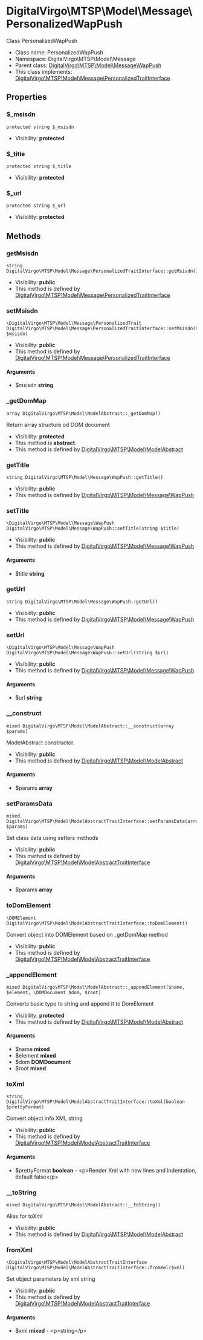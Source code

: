 DigitalVirgo\MTSP\Model\Message\PersonalizedWapPush
===============

Class PersonalizedWapPush




* Class name: PersonalizedWapPush
* Namespace: DigitalVirgo\MTSP\Model\Message
* Parent class: [DigitalVirgo\MTSP\Model\Message\WapPush](DigitalVirgo-MTSP-Model-Message-WapPush.md)
* This class implements: [DigitalVirgo\MTSP\Model\Message\PersonalizedTraitInterface](DigitalVirgo-MTSP-Model-Message-PersonalizedTraitInterface.md)




Properties
----------


### $_msisdn

    protected string $_msisdn





* Visibility: **protected**


### $_title

    protected string $_title





* Visibility: **protected**


### $_url

    protected string $_url





* Visibility: **protected**


Methods
-------


### getMsisdn

    string DigitalVirgo\MTSP\Model\Message\PersonalizedTraitInterface::getMsisdn()





* Visibility: **public**
* This method is defined by [DigitalVirgo\MTSP\Model\Message\PersonalizedTraitInterface](DigitalVirgo-MTSP-Model-Message-PersonalizedTraitInterface.md)




### setMsisdn

    \DigitalVirgo\MTSP\Model\Message\PersonalizedTrait DigitalVirgo\MTSP\Model\Message\PersonalizedTraitInterface::setMsisdn(string $msisdn)





* Visibility: **public**
* This method is defined by [DigitalVirgo\MTSP\Model\Message\PersonalizedTraitInterface](DigitalVirgo-MTSP-Model-Message-PersonalizedTraitInterface.md)


#### Arguments
* $msisdn **string**



### _getDomMap

    array DigitalVirgo\MTSP\Model\ModelAbstract::_getDomMap()

Return array structure od DOM document



* Visibility: **protected**
* This method is **abstract**.
* This method is defined by [DigitalVirgo\MTSP\Model\ModelAbstract](DigitalVirgo-MTSP-Model-ModelAbstract.md)




### getTitle

    string DigitalVirgo\MTSP\Model\Message\WapPush::getTitle()





* Visibility: **public**
* This method is defined by [DigitalVirgo\MTSP\Model\Message\WapPush](DigitalVirgo-MTSP-Model-Message-WapPush.md)




### setTitle

    \DigitalVirgo\MTSP\Model\Message\WapPush DigitalVirgo\MTSP\Model\Message\WapPush::setTitle(string $title)





* Visibility: **public**
* This method is defined by [DigitalVirgo\MTSP\Model\Message\WapPush](DigitalVirgo-MTSP-Model-Message-WapPush.md)


#### Arguments
* $title **string**



### getUrl

    string DigitalVirgo\MTSP\Model\Message\WapPush::getUrl()





* Visibility: **public**
* This method is defined by [DigitalVirgo\MTSP\Model\Message\WapPush](DigitalVirgo-MTSP-Model-Message-WapPush.md)




### setUrl

    \DigitalVirgo\MTSP\Model\Message\WapPush DigitalVirgo\MTSP\Model\Message\WapPush::setUrl(string $url)





* Visibility: **public**
* This method is defined by [DigitalVirgo\MTSP\Model\Message\WapPush](DigitalVirgo-MTSP-Model-Message-WapPush.md)


#### Arguments
* $url **string**



### __construct

    mixed DigitalVirgo\MTSP\Model\ModelAbstract::__construct(array $params)

ModelAbstract constructor.



* Visibility: **public**
* This method is defined by [DigitalVirgo\MTSP\Model\ModelAbstract](DigitalVirgo-MTSP-Model-ModelAbstract.md)


#### Arguments
* $params **array**



### setParamsData

    mixed DigitalVirgo\MTSP\Model\ModelAbstractTraitInterface::setParamsData(array $params)

Set class data using setters methods



* Visibility: **public**
* This method is defined by [DigitalVirgo\MTSP\Model\ModelAbstractTraitInterface](DigitalVirgo-MTSP-Model-ModelAbstractTraitInterface.md)


#### Arguments
* $params **array**



### toDomElement

    \DOMElement DigitalVirgo\MTSP\Model\ModelAbstractTraitInterface::toDomElement()

Convert object into DOMElement based on _getDomMap method



* Visibility: **public**
* This method is defined by [DigitalVirgo\MTSP\Model\ModelAbstractTraitInterface](DigitalVirgo-MTSP-Model-ModelAbstractTraitInterface.md)




### _appendElement

    mixed DigitalVirgo\MTSP\Model\ModelAbstract::_appendElement($name, $element, \DOMDocument $dom, $root)

Converts basic type to string and append it to DomElement



* Visibility: **protected**
* This method is defined by [DigitalVirgo\MTSP\Model\ModelAbstract](DigitalVirgo-MTSP-Model-ModelAbstract.md)


#### Arguments
* $name **mixed**
* $element **mixed**
* $dom **DOMDocument**
* $root **mixed**



### toXml

    string DigitalVirgo\MTSP\Model\ModelAbstractTraitInterface::toXml(boolean $prettyFormat)

Convert object info XML string



* Visibility: **public**
* This method is defined by [DigitalVirgo\MTSP\Model\ModelAbstractTraitInterface](DigitalVirgo-MTSP-Model-ModelAbstractTraitInterface.md)


#### Arguments
* $prettyFormat **boolean** - &lt;p&gt;Render Xml with new lines and indentation, default false&lt;/p&gt;



### __toString

    mixed DigitalVirgo\MTSP\Model\ModelAbstract::__toString()

Alias for toXml



* Visibility: **public**
* This method is defined by [DigitalVirgo\MTSP\Model\ModelAbstract](DigitalVirgo-MTSP-Model-ModelAbstract.md)




### fromXml

    \DigitalVirgo\MTSP\Model\ModelAbstractTraitInterface DigitalVirgo\MTSP\Model\ModelAbstractTraitInterface::fromXml($xml)

Set object parameters by xml string



* Visibility: **public**
* This method is defined by [DigitalVirgo\MTSP\Model\ModelAbstractTraitInterface](DigitalVirgo-MTSP-Model-ModelAbstractTraitInterface.md)


#### Arguments
* $xml **mixed** - &lt;p&gt;string&lt;/p&gt;



